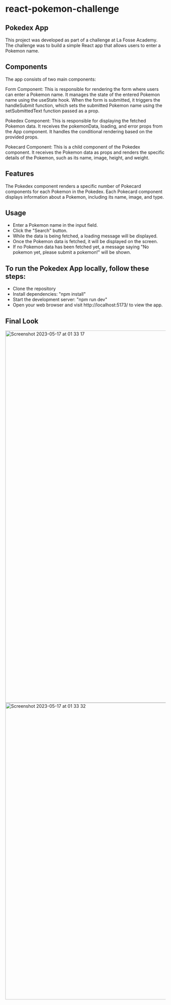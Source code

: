 # react-pokemon-challenge

## Pokedex App
This project was developed as part of a challenge at La Fosse Academy. The challenge was to build a simple React app that allows users to enter a Pokemon name. 

## Components
The app consists of two main components:

Form Component: This is responsible for rendering the form where users can enter a Pokemon name. It manages the state of the entered Pokemon name using the useState hook. When the form is submitted, it triggers the handleSubmit function, which sets the submitted Pokemon name using the setSubmittedText function passed as a prop.

Pokedex Component: This is responsible for displaying the fetched Pokemon data. It receives the pokemonData, loading, and error props from the App component. It handles the conditional rendering based on the provided props. 

Pokecard Component: This is a child component of the Pokedex component. It receives the Pokemon data as props and renders the specific details of the Pokemon, such as its name, image, height, and weight.

## Features

The Pokedex component renders a specific number of Pokecard components for each Pokemon in the Pokedex.
Each Pokecard component displays information about a Pokemon, including its name, image, and type.

## Usage

- Enter a Pokemon name in the input field.
- Click the "Search" button.
- While the data is being fetched, a loading message will be displayed.
- Once the Pokemon data is fetched, it will be displayed on the screen.
- If no Pokemon data has been fetched yet, a message saying "No pokemon yet, please submit a pokemon!" will be shown.

## To run the Pokedex App locally, follow these steps:

- Clone the repository 
- Install dependencies: "npm install"
- Start the development server: "npm run dev"
- Open your web browser and visit http://localhost:5173/ to view the app.


## Final Look
<img width="1166" alt="Screenshot 2023-05-17 at 01 33 17" src="https://github.com/doheelee0328/react-pokemon-challenge/assets/112406576/ccbde217-cbfc-459c-af4b-676be3e0eadb">
<img width="930" alt="Screenshot 2023-05-17 at 01 33 32" src="https://github.com/doheelee0328/react-pokemon-challenge/assets/112406576/d219f28c-0b29-4daf-9d4e-08b60bc30eac">



